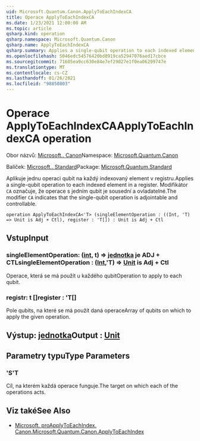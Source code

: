 ```yaml
---
uid: Microsoft.Quantum.Canon.ApplyToEachIndexCA
title: Operace ApplyToEachIndexCA
ms.date: 1/23/2021 12:00:00 AM
ms.topic: article
qsharp.kind: operation
qsharp.namespace: Microsoft.Quantum.Canon
qsharp.name: ApplyToEachIndexCA
qsharp.summary: Applies a single-qubit operation to each indexed element in a register. The modifier `CA` indicates that the single-qubit operation is adjointable and controllable.
ms.openlocfilehash: 5046edc54576420bd8919ca52947076aed17cbce
ms.sourcegitcommit: 71605ea9cc630e84e7ef29027e1f0ea06299747e
ms.translationtype: MT
ms.contentlocale: cs-CZ
ms.lasthandoff: 01/26/2021
ms.locfileid: "98850803"
---
```

# <a name="applytoeachindexca-operation"></a><span data-ttu-id="74442-102">Operace ApplyToEachIndexCA</span><span class="sxs-lookup"><span data-stu-id="74442-102">ApplyToEachIndexCA operation</span></span>

<span data-ttu-id="74442-103">Obor názvů: [Microsoft.. Canon](xref:Microsoft.Quantum.Canon)</span><span class="sxs-lookup"><span data-stu-id="74442-103">Namespace: [Microsoft.Quantum.Canon](xref:Microsoft.Quantum.Canon)</span></span>

<span data-ttu-id="74442-104">Balíček: [Microsoft.. Standard](https://nuget.org/packages/Microsoft.Quantum.Standard)</span><span class="sxs-lookup"><span data-stu-id="74442-104">Package: [Microsoft.Quantum.Standard](https://nuget.org/packages/Microsoft.Quantum.Standard)</span></span>


<span data-ttu-id="74442-105">Aplikuje jednu operaci qubit na každý indexovaný element v registru.</span><span class="sxs-lookup"><span data-stu-id="74442-105">Applies a single-qubit operation to each indexed element in a register.</span></span>
<span data-ttu-id="74442-106">Modifikátor `CA` označuje, že operace s jedním qubit je sousední a ovladatelné.</span><span class="sxs-lookup"><span data-stu-id="74442-106">The modifier `CA` indicates that the single-qubit operation is adjointable and controllable.</span></span>

```qsharp
operation ApplyToEachIndexCA<'T> (singleElementOperation : ((Int, 'T) => Unit is Adj + Ctl), register : 'T[]) : Unit is Adj + Ctl
```


## <a name="input"></a><span data-ttu-id="74442-107">Vstup</span><span class="sxs-lookup"><span data-stu-id="74442-107">Input</span></span>

### <a name="singleelementoperation--intt--unit--is-adj--ctl"></a><span data-ttu-id="74442-108">singleElementOperation: ([int](xref:microsoft.quantum.lang-ref.int), t) => [jednotka](xref:microsoft.quantum.lang-ref.unit)  je ADJ + CTL</span><span class="sxs-lookup"><span data-stu-id="74442-108">singleElementOperation : ([Int](xref:microsoft.quantum.lang-ref.int),'T) => [Unit](xref:microsoft.quantum.lang-ref.unit)  is Adj + Ctl</span></span>

<span data-ttu-id="74442-109">Operace, která se má použít u každého qubit</span><span class="sxs-lookup"><span data-stu-id="74442-109">Operation to apply to each qubit.</span></span>


### <a name="register--t"></a><span data-ttu-id="74442-110">registr: t []</span><span class="sxs-lookup"><span data-stu-id="74442-110">register : 'T[]</span></span>

<span data-ttu-id="74442-111">Pole qubits, na které se má použít daná operace</span><span class="sxs-lookup"><span data-stu-id="74442-111">Array of qubits on which to apply the given operation.</span></span>



## <a name="output--unit"></a><span data-ttu-id="74442-112">Výstup: [jednotka](xref:microsoft.quantum.lang-ref.unit)</span><span class="sxs-lookup"><span data-stu-id="74442-112">Output : [Unit](xref:microsoft.quantum.lang-ref.unit)</span></span>



## <a name="type-parameters"></a><span data-ttu-id="74442-113">Parametry typu</span><span class="sxs-lookup"><span data-stu-id="74442-113">Type Parameters</span></span>

### <a name="t"></a><span data-ttu-id="74442-114">'S</span><span class="sxs-lookup"><span data-stu-id="74442-114">'T</span></span>

<span data-ttu-id="74442-115">Cíl, na kterém každá operace funguje.</span><span class="sxs-lookup"><span data-stu-id="74442-115">The target on which each of the operations acts.</span></span>

## <a name="see-also"></a><span data-ttu-id="74442-116">Viz také</span><span class="sxs-lookup"><span data-stu-id="74442-116">See Also</span></span>

- [<span data-ttu-id="74442-117">Microsoft. proApplyToEachIndex. Canon.</span><span class="sxs-lookup"><span data-stu-id="74442-117">Microsoft.Quantum.Canon.ApplyToEachIndex</span></span>](xref:Microsoft.Quantum.Canon.ApplyToEachIndex)